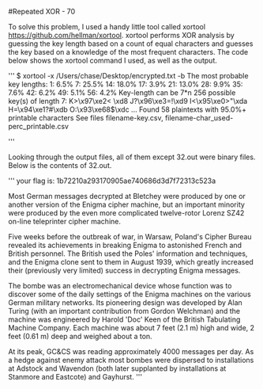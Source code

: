#Repeated XOR - 70

To solve this problem, I used a handy little tool called xortool  https://github.com/hellman/xortool. xortool performs XOR analysis by guessing the key length based on a count of equal characters and guesses the key based on a knowledge of the most frequent characters. The code below shows the xortool command I used, as well as the output.

'''
$ xortool -x /Users/chase/Desktop/encrypted.txt -b
The most probable key lengths:
   1:   6.5%
   7:   25.5%
  14:   18.0%
  17:   3.9%
  21:   13.0%
  28:   9.9%
  35:   7.6%
  42:   6.2%
  49:   5.1%
  56:   4.2%
Key-length can be 7*n
256 possible key(s) of length 7:
K>\x97\xe2< \xd8
J?\x96\xe3=!\xd9
I<\x95\xe0>"\xda
H=\x94\xe1?#\xdb
O:\x93\xe68$\xdc
...
Found 58 plaintexts with 95.0%+ printable characters
See files filename-key.csv, filename-char_used-perc_printable.csv

'''

Looking through the output files, all of them except 32.out were binary files. Below is the contents of 32.out.

'''
your flag is: 1b72210a293170905ae740686d3d7f72313c523a

Most German messages decrypted at Bletchey were produced by one or another version of the Enigma cipher machine, but an important minority were produced by the even more complicated twelve-rotor Lorenz SZ42 on-line teleprinter cipher machine.

Five weeks before the outbreak of war, in Warsaw, Poland's Cipher Bureau revealed its achievements in breaking Enigma to astonished French and British personnel. The British used the Poles' information and techniques, and the Enigma clone sent to them in August 1939, which greatly increased their (previously very limited) success in decrypting Enigma messages.

The bombe was an electromechanical device whose function was to discover some of the daily settings of the Enigma machines on the various German military networks. Its pioneering design was developed by Alan Turing (with an important contribution from Gordon Welchman) and the machine was engineered by Harold 'Doc' Keen of the British Tabulating Machine Company. Each machine was about 7 feet (2.1 m) high and wide, 2 feet (0.61 m) deep and weighed about a ton.

At its peak, GC&CS was reading approximately 4000 messages per day. As a hedge against enemy attack most bombes were dispersed to installations at Adstock and Wavendon (both later supplanted by installations at Stanmore and Eastcote) and Gayhurst.
'''